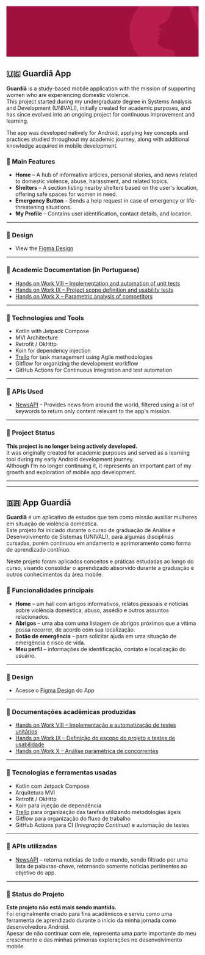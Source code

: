 <div><img src="https://github.com/anacrispee/GuardiaApp/blob/main/Wireframe%20Github.png?raw=true" width="740px"/></div>

## 🇺🇸 Guardiã App

**Guardiã** is a study-based mobile application with the mission of supporting women who are experiencing domestic violence.  
This project started during my undergraduate degree in Systems Analysis and Development (UNIVALI), initially created for academic purposes, and has since evolved into an ongoing project for continuous improvement and learning.  

The app was developed natively for Android, applying key concepts and practices studied throughout my academic journey, along with additional knowledge acquired in mobile development.

### 📱 Main Features

- **Home** – A hub of informative articles, personal stories, and news related to domestic violence, abuse, harassment, and related topics.
- **Shelters** – A section listing nearby shelters based on the user's location, offering safe spaces for women in need.
- **Emergency Button** – Sends a help request in case of emergency or life-threatening situations.
- **My Profile** – Contains user identification, contact details, and location.

---

### 🎨 Design

- View the [Figma Design](https://www.figma.com/design/O8yoOtgsnMyKRRSFxCnrS3/App-Guardi%C3%A3?node-id=0-1&t=X03ZkEo7pfHircG9-1)

---

### 📄 Academic Documentation (in Portuguese)

- [Hands on Work VIII – Implementation and automation of unit tests](https://docs.google.com/document/d/1dIHBQbTkp5yGl3bMgSyUALoYh6iJ1ihmDLa20_jT59U/edit?usp=sharing)
- [Hands on Work IX – Project scope definition and usability tests](https://docs.google.com/document/d/1SCvSPoTSgmEsHLvOtETZo_kauVEGI6fvnWeYG9ST4Dw/edit?usp=sharing)
- [Hands on Work X – Parametric analysis of competitors](https://docs.google.com/document/d/1pEYAvKYYmZ6197spZDcHUI27Kzemrdp3PDNpipK6IhQ/edit?usp=sharing)

---

### 🧰 Technologies and Tools

- Kotlin with Jetpack Compose
- MVI Architecture
- Retrofit / OkHttp
- Koin for dependency injection
- [Trello](https://trello.com/b/UmSudVMK) for task management using Agile methodologies
- Gitflow for organizing the development workflow
- GitHub Actions for Continuous Integration and test automation

---

### 🔌 APIs Used

- [NewsAPI](https://newsapi.org/) – Provides news from around the world, filtered using a list of keywords to return only content relevant to the app's mission.

---

### 🛑 Project Status

**This project is no longer being actively developed.**  
It was originally created for academic purposes and served as a learning tool during my early Android development journey.  
Although I’m no longer continuing it, it represents an important part of my growth and exploration of mobile app development.

---

---

## 🇧🇷 App Guardiã

**Guardiã** é um aplicativo de estudos que tem como missão auxiliar mulheres em situação de violência doméstica.  
Este projeto foi iniciado durante o curso de graduação de Análise e Desenvolvimento de Sistemas (UNIVALI), para algumas disciplinas cursadas, porém continuou em andamento e aprimoramento como forma de aprendizado contínuo.  

Neste projeto foram aplicados conceitos e práticas estudadas ao longo do curso, visando consolidar o aprendizado absorvido durante a graduação e outros conhecimentos da área mobile.

### 📱 Funcionalidades principais

- **Home** – um hall com artigos informativos, relatos pessoais e notícias sobre violência doméstica, abuso, assédio e outros assuntos relacionados.
- **Abrigos** – uma aba com uma listagem de abrigos próximos que a vítima possa recorrer, de acordo com sua localização.
- **Botão de emergência** – para solicitar ajuda em uma situação de emergência e risco de vida.
- **Meu perfil** – informações de identificação, contato e localização do usuário.

---

### 🎨 Design

- Acesse o [Figma Design](https://www.figma.com/design/O8yoOtgsnMyKRRSFxCnrS3/App-Guardi%C3%A3?node-id=0-1&t=X03ZkEo7pfHircG9-1) do App

---

### 📄 Documentações acadêmicas produzidas

- [Hands on Work VIII – Implementação e automatização de testes unitários](https://docs.google.com/document/d/1dIHBQbTkp5yGl3bMgSyUALoYh6iJ1ihmDLa20_jT59U/edit?usp=sharing)
- [Hands on Work IX – Definição do escopo do projeto e testes de usabilidade](https://docs.google.com/document/d/1SCvSPoTSgmEsHLvOtETZo_kauVEGI6fvnWeYG9ST4Dw/edit?usp=sharing)
- [Hands on Work X – Análise paramétrica de concorrentes](https://docs.google.com/document/d/1pEYAvKYYmZ6197spZDcHUI27Kzemrdp3PDNpipK6IhQ/edit?usp=sharing)

---

### 🧰 Tecnologias e ferramentas usadas

- Kotlin com Jetpack Compose
- Arquitetura MVI
- Retrofit / OkHttp
- Koin para injeção de dependência
- [Trello](https://trello.com/b/UmSudVMK) para organização das tarefas utilizando metodologias ágeis
- Gitflow para organização do fluxo de trabalho
- GitHub Actions para CI (_Integração Contínua_) e automação de testes

---

### 🔌 APIs utilizadas

- [NewsAPI](https://newsapi.org/) – retorna notícias de todo o mundo, sendo filtrado por uma lista de palavras-chave, retornando somente notícias pertinentes ao objetivo do app.

---

### 🛑 Status do Projeto

**Este projeto não está mais sendo mantido.**  
Foi originalmente criado para fins acadêmicos e serviu como uma ferramenta de aprendizado durante o início da minha jornada como desenvolvedora Android.  
Apesar de não continuar com ele, representa uma parte importante do meu crescimento e das minhas primeiras explorações no desenvolvimento mobile.
